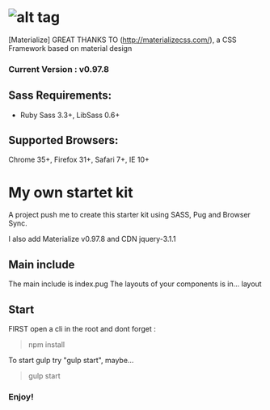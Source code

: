 ![alt tag](https://raw.github.com/dogfalo/materialize/master/images/materialize.gif)
===========

[Materialize] GREAT THANKS TO (http://materializecss.com/), a CSS Framework based on material design

### Current Version : v0.97.8

## Sass Requirements:
- Ruby Sass 3.3+, LibSass 0.6+

## Supported Browsers:
Chrome 35+, Firefox 31+, Safari 7+, IE 10+

# My own startet kit
A project push me to create this starter kit using SASS, Pug and Browser Sync.

I also add Materialize v0.97.8 and CDN jquery-3.1.1

## Main include
The main include is index.pug
The layouts of your components is in... layout

## Start
FIRST open a cli in the root and dont forget : 
> npm install

To start gulp try "gulp start", maybe...
> gulp start

### Enjoy!

